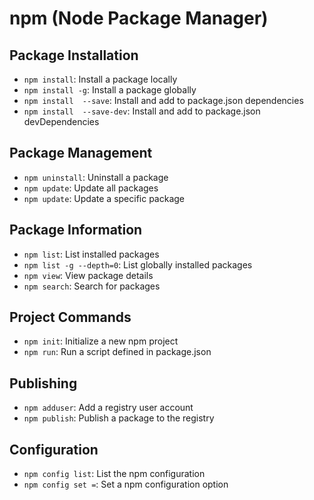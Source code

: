 
# npm (Node Package Manager)

## Package Installation

* `npm install`: Install a package locally
* `npm install -g`: Install a package globally
* `npm install  --save`: Install and add to package.json dependencies
* `npm install  --save-dev`: Install and add to package.json devDependencies

## Package Management

* `npm uninstall`: Uninstall a package
* `npm update`: Update all packages
* `npm update`: Update a specific package

## Package Information

* `npm list`: List installed packages
* `npm list -g --depth=0`: List globally installed packages
* `npm view`: View package details
* `npm search`: Search for packages

## Project Commands

* `npm init`: Initialize a new npm project
* `npm run`: Run a script defined in package.json

## Publishing

* `npm adduser`: Add a registry user account
* `npm publish`: Publish a package to the registry

## Configuration

* `npm config list`: List the npm configuration
* `npm config set =`: Set a npm configuration option
